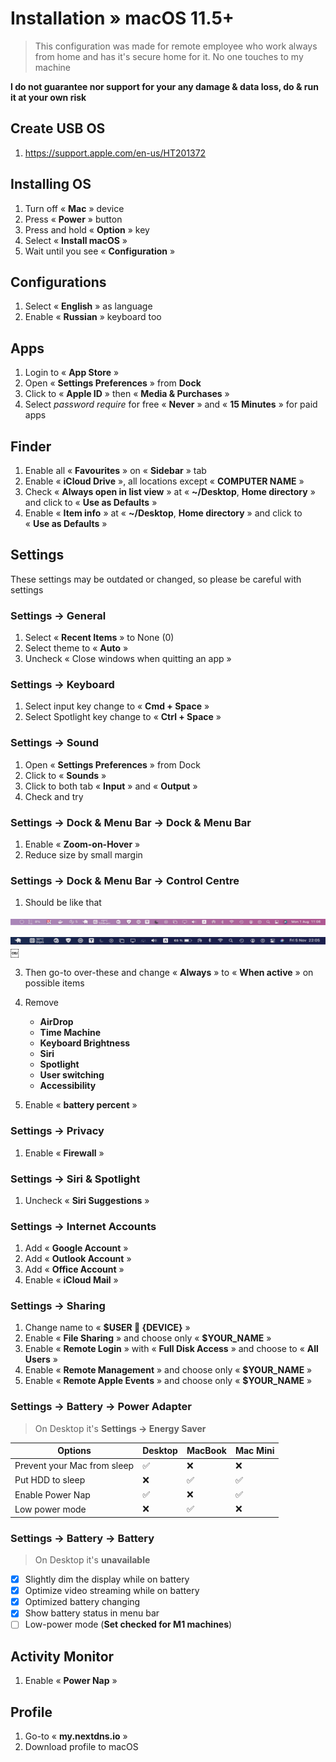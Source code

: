 # Installation » macOS 11.5+

> This configuration was made for remote employee who work always from home and has it's secure home for it. No one touches to my machine

**I do not guarantee nor support for your any damage & data loss, do & run it at your own risk**

## Create USB OS

1. <https://support.apple.com/en-us/HT201372>

## Installing OS

1. Turn off « **Mac** » device
2. Press « **Power** » button
3. Press and hold « **Option** » key
4. Select « **Install macOS** »
5. Wait until you see « **Configuration** »

## Configurations

1. Select « **English** » as language
2. Enable « **Russian** » keyboard too

## Apps

1. Login to « **App Store** »
2. Open « **Settings Preferences** » from **Dock**
3. Click to « **Apple ID** » then « **Media & Purchases** »
4. Select _password require_ for free « **Never** » and « **15 Minutes** » for paid apps

## Finder

1. Enable all « **Favourites** » on « **Sidebar** » tab
2. Enable « **iCloud Drive** », all locations except « **COMPUTER NAME** »
3. Check « **Always open in list view** » at « **~/Desktop**, **Home directory** » and click to « **Use as Defaults** »
4. Enable « **Item info** » at « **~/Desktop**, **Home directory** » and click to « **Use as Defaults** »

## Settings

These settings may be outdated or changed, so please be careful with settings

### Settings → General

1. Select « **Recent Items** » to None (0)
2. Select theme to « **Auto** »
3. Uncheck « Close windows when quitting an app »

### Settings → Keyboard

1. Select input key change to « **Cmd + Space** »
2. Select Spotlight key change to « **Ctrl + Space** »

### Settings → Sound

1. Open « **Settings Preferences** » from Dock
2. Click to « **Sounds** »
3. Click to both tab « **Input** » and « **Output** »
4. Check and try

### Settings → Dock & Menu Bar → Dock & Menu Bar

1. Enable « **Zoom-on-Hover** »
2. Reduce size by small margin

### Settings → Dock & Menu Bar → Control Centre

1. Should be like that

![Menu-bar](./images/menu-bar.png)

![Menu-bar for MacBook](./images/menu-bar-2.png)
￼

3. Then go-to over-these and change « **Always** » to « **When active** » on possible items

4. Remove
   - **AirDrop**
   - **Time Machine**
   - **Keyboard Brightness**
   - **Siri**
   - **Spotlight**
   - **User switching**
   - **Accessibility**
5. Enable « **battery percent** »

### Settings → Privacy

1. Enable « **Firewall** »

### Settings → Siri & Spotlight

1. Uncheck « **Siri Suggestions** »

### Settings → Internet Accounts

1. Add « **Google Account** »
2. Add « **Outlook Account** »
3. Add « **Office Account** »
4. Enable « **iCloud Mail** »

### Settings → Sharing

1. Change name to « **$USER  {DEVICE}** »
2. Enable « **File Sharing** » and choose only « **$YOUR_NAME** »
3. Enable « **Remote Login** » with « **Full Disk Access** » and choose to « **All Users** »
4. Enable « **Remote Management** » and choose only « **$YOUR_NAME** »
5. Enable « **Remote Apple Events** » and choose only « **$YOUR_NAME** »

### Settings → Battery → Power Adapter

> On Desktop it's **Settings → Energy Saver**

| Options                     | Desktop | MacBook | Mac Mini |
| --------------------------- | ------- | ------- | -------- |
| Prevent your Mac from sleep | ✅      | ❌      | ❌       |
| Put HDD to sleep            | ❌      | ✅      | ✅       |
| Enable Power Nap            | ✅      | ❌      | ✅       |
| Low power mode              | ❌      | ✅      | ❌        |

### Settings → Battery → Battery

> On Desktop it's **unavailable**

- [x] Slightly dim the display while on battery
- [x] Optimize video streaming while on battery
- [x] Optimized battery changing
- [x] Show battery status in menu bar
- [ ] Low-power mode (**Set checked for M1 machines**)

## Activity Monitor

1. Enable « **Power Nap** »

## Profile

1. Go-to « **my.nextdns.io** »
2. Download profile to macOS
